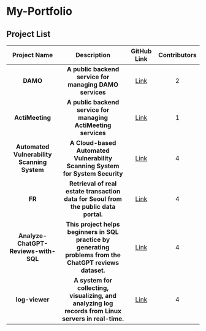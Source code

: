 # My-Portfolio

## Project List

| **Project Name**   | **Description**                                                                 | **GitHub Link**                                                 | **Contributors** |
|:-------------------:|:-------------------------------------------------------------------------------:|:---------------------------------------------------------------:|:----------------:|
| **DAMO**            | **A public backend service for managing DAMO services**                       | [Link](https://github.com/HongChan1412/DAMO-backend-public)   | 2                |
| **ActiMeeting**     | **A public backend service for managing ActiMeeting services**| [Link](https://github.com/HongChan1412/ActiMeeting-backend-public)| 1                |
| **Automated Vulnerability Scanning System** | **A Cloud-based Automated Vulnerability Scanning System for System Security** | [Link](https://github.com/HongChan1412/smu-dis-capstone-public) | 4                |
| **FR**              | **Retrieval of real estate transaction data for Seoul from the public data portal.** | [Link](https://github.com/WooriFISA-KimNa/FR)                  | 4                |
| **Analyze-ChatGPT-Reviews-with-SQL** | **This project helps beginners in SQL practice by generating problems from the ChatGPT reviews dataset.** | [Link](https://github.com/miss-match/Analyze-ChatGPT-Reviews-with-SQL) | 4                |
| **log-viewer**      | **A system for collecting, visualizing, and analyzing log records from Linux servers in real-time.** | [Link](https://github.com/12-hours-is-enough/log-viewer) | 4                |
